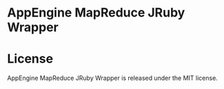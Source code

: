 AppEngine MapReduce JRuby Wrapper
=================================

License
=======

AppEngine MapReduce JRuby Wrapper is released under the MIT license.
